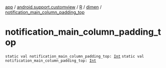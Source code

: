 [app](../../../index.md) / [android.support.customview](../../index.md) / [R](../index.md) / [dimen](index.md) / [notification_main_column_padding_top](./notification_main_column_padding_top.md)

# notification_main_column_padding_top

`static val notification_main_column_padding_top: `[`Int`](https://kotlinlang.org/api/latest/jvm/stdlib/kotlin/-int/index.html)
`static val notification_main_column_padding_top: `[`Int`](https://kotlinlang.org/api/latest/jvm/stdlib/kotlin/-int/index.html)